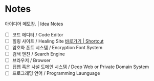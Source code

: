 # Notes
아이디어 메모장. | Idea Notes

+ [ ] 코드 에디터 / Code Editor
+ [ ] 힐링 사이트 / Healing Site [바로가기 | Shortcut](https://github.com/uzuLee/Dearlune/tree/main)
+ [ ] 암호화 폰트 시스템 / Encryption Font System
+ [ ] 검색 엔진 / Search Engine
+ [ ] 브라우저 / Browser
+ [ ] 딥웹 혹은 사설 도메인 시스템 / Deep Web or Private Domain System
+ [ ] 프로그래밍 언어 / Programming Launguage
